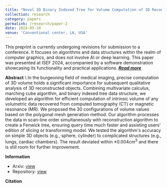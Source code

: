 ```yaml
---
title: "Novel 3D Binary Indexed Tree for Volume Computation of 3D Reconstructed Models from Volumetric Data"
collection: research
category: papers
permalink: /research/paper-2
date: 2024-05-10
venue: 'Conventional center, LA, USA'
---
```


This preprint is currently undergoing revisions for submission to a conference. It focuses on algorithms and data structures within the realm of computer graphics, and does not involve AI or deep learning. This paper was presented at ISEF 2024, accompanied by a software demonstration showcasing its functionality and practical applications. [***Read more***](/research/paper-2)

**Abstract** \\
In the burgeoning field of medical imaging, precise computation of 3D volume holds a significant importance for subsequent qualitative analysis of 3D reconstructed objects. Combining multivariate calculus, marching cube algorithm, and binary indexed tree data structure, we developed an algorithm for efficient computation of intrinsic volume of any volumetric data recovered from computed tomography (CT) or magnetic resonance (MR). We proposed the 30 configurations of volume values based on the polygonal mesh generation method. Our algorithm processes the data in scan-line order simultaneously with reconstruction algorithm to create a Fenwick tree, ensuring query time much faster and assisting users' edition of slicing or transforming model. We tested the algorithm's accuracy on simple 3D objects (e.g., sphere, cylinder) to complicated structures (e.g., lungs, cardiac chambers). The result deviated within $±0.004cm^3$ and there is still room for further improvement.

**Information**
- Arxiv: [view]()
- Repository: [view]()

**Citation**
